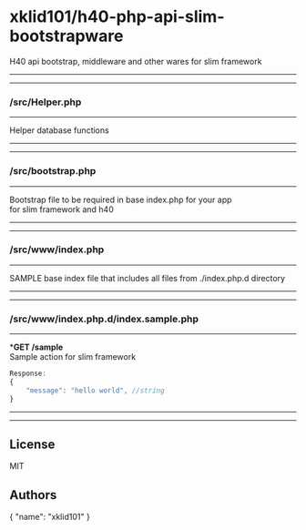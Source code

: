 # xklid101/h40-php-api-slim-bootstrapware

H40 api bootstrap, middleware and other wares for slim framework

**************************
**************************

### /src/Helper.php
**************************

Helper database functions
  
**************************
**************************

### /src/bootstrap.php
**************************

Bootstrap file to be required in base index.php for your app  
for slim framework and h40
  
**************************
**************************

### /src/www/index.php
**************************

SAMPLE base index file that includes all files from ./index.php.d directory
  
**************************
**************************

### /src/www/index.php.d/index.sample.php
**************************

***GET /sample**  
Sample action for slim framework  
  
```javascript  
Response:  
{  
    "message": "hello world", //string  
}  
```
  
**************************
**************************

## License  
MIT  

## Authors  
{
    "name": "xklid101"
}  
